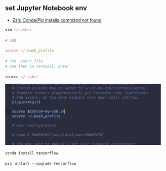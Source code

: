 ## set Jupyter Notebook env

- [Zsh: Conda/Pip installs command not found](https://stackoverflow.com/questions/31615322/zsh-conda-pip-installs-command-not-found)

```ruby
vim ~/.zshrc

# add

source ~/.bash_profile

# nto .zshrc file
# and then in terminal, enter

source ~/.zshrc
```

![](img/2020-09-10-15-44-06.png)



```ruby
conda install tensorflow

pip install --upgrade tensorflow


```